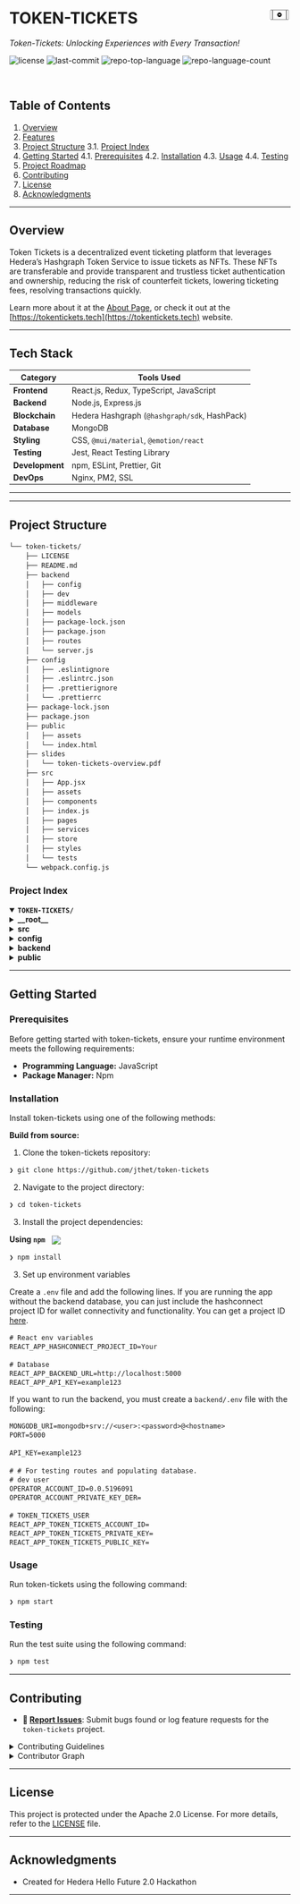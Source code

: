<div align="left" style="position: relative;">
<img src="https://github.com/jthet/token-tickets/blob/main/public/assets/tokenTicketsLogo-inverted.png?raw=true" align="right" width="8%" style="margin: 20px 20ox 20px 20px;">
<h1>TOKEN-TICKETS</h1>
<p align="left">
	<em>Token-Tickets: Unlocking Experiences with Every Transaction!</em>
</p>
<p align="left">
	<img src="https://img.shields.io/github/license/jthet/token-tickets?style=default&logo=opensourceinitiative&logoColor=white&color=0080ff" alt="license">
	<img src="https://img.shields.io/github/last-commit/jthet/token-tickets?style=default&logo=git&logoColor=white&color=0080ff" alt="last-commit">
	<img src="https://img.shields.io/github/languages/top/jthet/token-tickets?style=default&color=0080ff" alt="repo-top-language">
	<img src="https://img.shields.io/github/languages/count/jthet/token-tickets?style=default&color=0080ff" alt="repo-language-count">
</p>
<p align="left"><!-- default option, no dependency badges. -->
</p>
<p align="left">
	<!-- default option, no dependency badges. -->
</p>
</div>
<br clear="right">

##  Table of Contents

1. [ Overview](#-overview)
2. [ Features](#-features)
3. [ Project Structure](#-project-structure)
  3.1. [ Project Index](#-project-index)
4. [ Getting Started](#-getting-started)
  4.1. [ Prerequisites](#-prerequisites)
  4.2. [ Installation](#-installation)
  4.3. [ Usage](#-usage)
  4.4. [ Testing](#-testing)
5. [ Project Roadmap](#-project-roadmap)
6. [ Contributing](#-contributing)
7. [ License](#-license)
8. [ Acknowledgments](#-acknowledgments)

---

##  Overview

Token Tickets is a decentralized event ticketing platform that leverages Hedera’s Hashgraph Token Service to issue tickets as NFTs. These NFTs are transferable and provide transparent and trustless ticket authentication and ownership, reducing the risk of counterfeit tickets, lowering ticketing fees, resolving transactions quickly.

Learn more about it at the [About Page](https://tokentickets.tech/about), or check it out at the [https://tokentickets.tech](https://tokentickets.tech) website.



---

## Tech Stack

| Category          | Tools Used                                   |
|-------------------|----------------------------------------------|
| **Frontend**      | React.js, Redux, TypeScript, JavaScript     |
| **Backend**       | Node.js, Express.js                         |
| **Blockchain**    | Hedera Hashgraph (`@hashgraph/sdk`, HashPack) |
| **Database**      | MongoDB                                     |
| **Styling**       | CSS, `@mui/material`, `@emotion/react`      |
| **Testing**       | Jest, React Testing Library                 |
| **Development**   | npm, ESLint, Prettier, Git                  |
| **DevOps**        | Nginx, PM2, SSL                             |

---


---

##  Project Structure

```sh
└── token-tickets/
    ├── LICENSE
    ├── README.md
    ├── backend
    │   ├── config
    │   ├── dev
    │   ├── middleware
    │   ├── models
    │   ├── package-lock.json
    │   ├── package.json
    │   ├── routes
    │   └── server.js
    ├── config
    │   ├── .eslintignore
    │   ├── .eslintrc.json
    │   ├── .prettierignore
    │   └── .prettierrc
    ├── package-lock.json
    ├── package.json
    ├── public
    │   ├── assets
    │   └── index.html
    ├── slides
    │   └── token-tickets-overview.pdf
    ├── src
    │   ├── App.jsx
    │   ├── assets
    │   ├── components
    │   ├── index.js
    │   ├── pages
    │   ├── services
    │   ├── store
    │   ├── styles
    │   └── tests
    └── webpack.config.js
```


###  Project Index
<details open>
	<summary><b><code>TOKEN-TICKETS/</code></b></summary>
	<details> <!-- __root__ Submodule -->
		<summary><b>__root__</b></summary>
		<blockquote>
			<table>
			<tr>
				<td><b><a href='https://github.com/jthet/token-tickets/blob/master/package-lock.json'>package-lock.json</a></b></td>
				<td>- The `package-lock.json` file within the "ticket-tokens" project serves a crucial role in managing and maintaining the project's dependencies<br>- This file ensures that the exact versions of the libraries and packages used during development are recorded and consistently used across all environments, from development to production<br>- This is essential for the project's stability and reliability, preventing discrepancies between environments that could lead to unexpected behaviors or bugs.

The dependencies listed, such as `@emotion/react`, `@emotion/styled`, `@hashgraph/sdk`, `@mui/material`, `@mui/system`, and `@reduxjs/toolkit`, indicate that the project is likely a web application utilizing a modern React framework with a focus on styled components and state management<br>- The inclusion of `@hashgraph/sdk` suggests that the application interacts with the Hedera Hashgraph network, which is a public ledger that might be used here for handling secure, high-performance transactions or data interactions.

Overall, the `package-lock.json` file is pivotal in ensuring that the project's dependency tree is accurately reproduced whenever the project is installed or deployed, thereby supporting the overall codebase architecture's integrity and functionality.</td>
			</tr>
			<tr>
				<td><b><a href='https://github.com/jthet/token-tickets/blob/master/package.json'>package.json</a></b></td>
				<td>- Defines the configuration and dependencies for the "ticket-tokens" project, setting up the environment for a React-based application integrated with blockchain technology via Hashgraph SDK<br>- It includes scripts for development tasks such as starting, building, testing, and linting the application, ensuring code quality and consistency.</td>
			</tr>
			<tr>
				<td><b><a href='https://github.com/jthet/token-tickets/blob/master/webpack.config.js'>webpack.config.js</a></b></td>
				<td>- Webpack.config.js configures the project's module bundler to preprocess JavaScript files using a source-map-loader<br>- It specifically targets JS files for pre-processing, excluding any from node_modules, enhancing debugging capabilities by ensuring source maps are correctly handled during the build process<br>- This setup optimizes development workflow and error tracking within the application's architecture.</td>
			</tr>
			</table>
		</blockquote>
	</details>
	<details> <!-- src Submodule -->
		<summary><b>src</b></summary>
		<blockquote>
			<table>
			<tr>
				<td><b><a href='https://github.com/jthet/token-tickets/blob/master/src/App.jsx'>App.jsx</a></b></td>
				<td>- App.jsx serves as the central routing component in the React application, orchestrating navigation between different pages such as Home, About, Get Started, Marketplace, Organizers, and Buy<br>- It integrates these components within a styled layout, facilitated by a navigation bar, ensuring a cohesive user interface across the web application.</td>
			</tr>
			<tr>
				<td><b><a href='https://github.com/jthet/token-tickets/blob/master/src/index.js'>index.js</a></b></td>
				<td>- Serves as the entry point for the web application, initializing the React application with global styles, Redux for state management, and React Router for navigation<br>- It integrates the HashConnectClient for wallet connectivity, setting up the application structure within a React.StrictMode context for highlighting potential problems in an application.</td>
			</tr>
			</table>
			<details>
				<summary><b>styles</b></summary>
				<blockquote>
					<table>
					<tr>
						<td><b><a href='https://github.com/jthet/token-tickets/blob/master/src/styles/AllEvents.css'>AllEvents.css</a></b></td>
						<td>- Provides styling for various event display components within the application, including a horizontally scrolling event card section, a static event grid, and modal overlays for detailed event information<br>- It enhances user interaction through animations, hover effects, and responsive design elements, ensuring a visually appealing and dynamic presentation of events.</td>
					</tr>
					<tr>
						<td><b><a href='https://github.com/jthet/token-tickets/blob/master/src/styles/About.css'>About.css</a></b></td>
						<td>- Provides a comprehensive CSS styling for the About page, enhancing visual elements such as background, text alignment, and color schemes across various sections including the hero, introduction, features, call-to-action, and GitHub integration<br>- It ensures a consistent and engaging user interface with attention to typography, spacing, and interactive elements.</td>
					</tr>
					<tr>
						<td><b><a href='https://github.com/jthet/token-tickets/blob/master/src/styles/MintTokenCard.css'>MintTokenCard.css</a></b></td>
						<td>- Provides comprehensive CSS styling for a user interface component, specifically a card overlay used for minting tokens<br>- It includes styles for positioning, background, text, input fields, buttons, and interactive elements like hover effects<br>- The design ensures a visually appealing and functional user experience, facilitating user interactions for token minting processes within the application.</td>
					</tr>
					<tr>
						<td><b><a href='https://github.com/jthet/token-tickets/blob/master/src/styles/Marketplace.css'>Marketplace.css</a></b></td>
						<td>- Defines the visual style and layout for the Marketplace section of the application, focusing on aesthetics such as background colors, text styles, and tab functionality<br>- It enhances user interface elements like containers, titles, subtitles, and content blocks, ensuring a cohesive and visually appealing user experience across the marketplace interface.</td>
					</tr>
					<tr>
						<td><b><a href='https://github.com/jthet/token-tickets/blob/master/src/styles/Buy.css'>Buy.css</a></b></td>
						<td>- Defines the visual styling for the "Buy" page within the application, setting up a dark-themed user interface with specific styles for headers, cards, and ticket listings<br>- It enhances user interaction by styling hover effects on clickable elements like tickets and buttons, ensuring a visually appealing and functional purchase experience.</td>
					</tr>
					<tr>
						<td><b><a href='https://github.com/jthet/token-tickets/blob/master/src/styles/Organizers.css'>Organizers.css</a></b></td>
						<td>- Defines the visual styling for a marketplace interface within the application, focusing on elements like containers, hero sections, options, and placeholder cards<br>- It establishes a cohesive theme with dark backgrounds, light text, and purple accents, enhancing user interaction through visual feedback on hover states and maintaining a modern, clean aesthetic throughout the user interface.</td>
					</tr>
					<tr>
						<td><b><a href='https://github.com/jthet/token-tickets/blob/master/src/styles/App.css'>App.css</a></b></td>
						<td>- Defines the visual styling for key UI components within the application, focusing on the top navigation bar and link elements<br>- It enhances user interaction by providing visual feedback through color changes and underlining on hover, ensuring a clear and aesthetically pleasing interface<br>- The styles contribute to the overall user experience by maintaining a consistent and engaging design theme across the application.</td>
					</tr>
					<tr>
						<td><b><a href='https://github.com/jthet/token-tickets/blob/master/src/styles/CreateTokenFormCard.css'>CreateTokenFormCard.css</a></b></td>
						<td>- Provides styling for a user interface component, specifically a modal overlay and card, used for creating tokens within the application<br>- It ensures the modal is visually centered and accessible, with clear, thematic input fields and action buttons that enhance user interaction and visual appeal during the token creation process.</td>
					</tr>
					<tr>
						<td><b><a href='https://github.com/jthet/token-tickets/blob/master/src/styles/ViewEventsCard.css'>ViewEventsCard.css</a></b></td>
						<td>- Defines the visual styling and interactive behaviors for the View Events Card component within the application<br>- It includes styles for the container, headers, event items, and details, ensuring a consistent and engaging user interface<br>- The CSS rules enhance readability and interactivity, featuring hover effects and animations for a dynamic user experience.</td>
					</tr>
					<tr>
						<td><b><a href='https://github.com/jthet/token-tickets/blob/master/src/styles/misc.css'>misc.css</a></b></td>
						<td>- Defines the visual styling for key UI components within the application, specifically focusing on the features and testimonials sections<br>- It enhances user interaction by applying dynamic effects such as transformations and shadows on hover, and establishes a consistent color scheme and typography for text elements, contributing to the overall aesthetic and user experience of the platform.</td>
					</tr>
					<tr>
						<td><b><a href='https://github.com/jthet/token-tickets/blob/master/src/styles/TransactionModal.css'>TransactionModal.css</a></b></td>
						<td>- Defines the styling for a transaction modal within the application, including a full-screen dark overlay and a centered content box with animations for appearance<br>- It styles headers, paragraphs, and action buttons, ensuring visual coherence and interactive feedback through color changes on hover for buttons.</td>
					</tr>
					<tr>
						<td><b><a href='https://github.com/jthet/token-tickets/blob/master/src/styles/Home.css'>Home.css</a></b></td>
						<td>- Provides styling for the home page within the application, focusing on spatial layout and background aesthetics<br>- It sets specific padding and background color parameters to ensure visual consistency and user comfort<br>- This CSS file is essential for maintaining the overall look and feel of the home page interface.</td>
					</tr>
					<tr>
						<td><b><a href='https://github.com/jthet/token-tickets/blob/master/src/styles/HeroSection.css'>HeroSection.css</a></b></td>
						<td>- Defines styling for a Hero Section featuring a combination of static and rotating text elements<br>- Utilizes flexbox to align and center text effectively, ensuring a seamless visual transition between elements<br>- The CSS rules manage animations for rotating words, maintaining consistent design aesthetics and preventing layout shifts during animations, enhancing the user interface of the web application.</td>
					</tr>
					<tr>
						<td><b><a href='https://github.com/jthet/token-tickets/blob/master/src/styles/InfoSection.css'>InfoSection.css</a></b></td>
						<td>- Defines the visual styling for the Info Section within the application, setting up a dark theme with contrasting light gray text and purple accents<br>- It includes styles for a responsive layout with centered content, interactive circular icons with hover effects, and image enhancements<br>- The CSS rules ensure readability and visual appeal of titles, text, and images in the information display area.</td>
					</tr>
					<tr>
						<td><b><a href='https://github.com/jthet/token-tickets/blob/master/src/styles/GetStarted.css'>GetStarted.css</a></b></td>
						<td>- Provides styling for the Get Started page, focusing on aesthetic elements such as background colors, text colors, and font settings to enhance user engagement<br>- It defines the visual layout for containers, hero sections, titles, subtitles, and content blocks, ensuring a cohesive and visually appealing introduction to the platform.</td>
					</tr>
					<tr>
						<td><b><a href='https://github.com/jthet/token-tickets/blob/master/src/styles/FeaturesSection.css'>FeaturesSection.css</a></b></td>
						<td>- Defines the styling for the Features Section within the application, setting visual parameters for background colors, margins, and flexbox properties for layout consistency<br>- It ensures the feature cards are attractively displayed with dynamic hover effects, enhancing user interaction by visually distinguishing each card when focused.</td>
					</tr>
					<tr>
						<td><b><a href='https://github.com/jthet/token-tickets/blob/master/src/styles/FeatureCard.css'>FeatureCard.css</a></b></td>
						<td>- Defines the styling for FeatureCard components within the application, setting visual properties such as background color, border, dimensions, and text alignment<br>- It enhances user interaction by applying dynamic effects on hover, like movement and shadow enhancements, contributing to a more engaging and responsive user interface.</td>
					</tr>
					<tr>
						<td><b><a href='https://github.com/jthet/token-tickets/blob/master/src/styles/global.css'>global.css</a></b></td>
						<td>- Global.css establishes foundational styling rules across the entire application, setting a uniform look and feel by removing default margins and paddings, ensuring full viewport height coverage, and preventing horizontal overflow<br>- It also standardizes link appearances and box-sizing properties to maintain consistency in design and layout throughout the project.</td>
					</tr>
					<tr>
						<td><b><a href='https://github.com/jthet/token-tickets/blob/master/src/styles/Navbar.css'>Navbar.css</a></b></td>
						<td>- Defines the visual and interactive elements of the navigation bar for a web application, ensuring it remains fixed at the top with a responsive design<br>- It styles components like the logo, navigation links, and connect button, enhancing user interface consistency and accessibility across various devices and screen sizes.</td>
					</tr>
					<tr>
						<td><b><a href='https://github.com/jthet/token-tickets/blob/master/src/styles/Button.css'>Button.css</a></b></td>
						<td>- Defines CSS styles for button components within the application, specifically focusing on aesthetic properties such as background color, text color, and border styles<br>- It includes styles for both standard and hover states of 'btn-purple' and 'btn-outline-light' classes, enhancing user interface consistency and visual appeal across the platform.</td>
					</tr>
					</table>
				</blockquote>
			</details>
			<details>
				<summary><b>components</b></summary>
				<blockquote>
					<table>
					<tr>
						<td><b><a href='https://github.com/jthet/token-tickets/blob/master/src/components/UserTickets.tsx'>UserTickets.tsx</a></b></td>
						<td>- UserTickets serves as a React functional component within the application, primarily responsible for displaying user-specific ticket information in a designated UI section<br>- It enhances user interaction by presenting a straightforward, readable format of ticket data, contributing to the overall user experience in managing their tickets effectively.</td>
					</tr>
					<tr>
						<td><b><a href='https://github.com/jthet/token-tickets/blob/master/src/components/MintTokenCard.tsx'>MintTokenCard.tsx</a></b></td>
						<td>- MintTokenCard facilitates the creation of NFTs by allowing users to mint tokens associated with event tickets<br>- It integrates with a blockchain via the Hashgraph SDK, managing token metadata and transaction processes<br>- Users can specify metadata URLs, set prices in HBAR, and handle transaction fees, all within a user-friendly interface that interacts with external APIs for data retrieval and transaction execution.</td>
					</tr>
					<tr>
						<td><b><a href='https://github.com/jthet/token-tickets/blob/master/src/components/HeroSection.jsx'>HeroSection.jsx</a></b></td>
						<td>- HeroSection serves as the primary visual component for user engagement on the homepage, featuring a dynamic display of various event types and navigation buttons to guide users to further information or the marketplace<br>- It enhances user interaction by periodically updating displayed words and provides direct access to additional site resources.</td>
					</tr>
					<tr>
						<td><b><a href='https://github.com/jthet/token-tickets/blob/master/src/components/CreateTokenFormCard.tsx'>CreateTokenFormCard.tsx</a></b></td>
						<td>- CreateTokenFormCard serves as a user interface component within a larger blockchain application, enabling users to create digital tokens<br>- It facilitates the collection of token attributes through form inputs, executes the creation transaction via blockchain, and logs the transaction details to a backend system, enhancing traceability and management of token events.</td>
					</tr>
					<tr>
						<td><b><a href='https://github.com/jthet/token-tickets/blob/master/src/components/Button.jsx'>Button.jsx</a></b></td>
						<td>- Button.jsx defines a reusable Button component within the React framework, utilizing PropTypes for prop validation<br>- It supports customization through 'variant' and 'label' props, and an optional 'onClick' handler<br>- The component adapts its styling based on the 'variant' prop, enhancing the UI consistency across the application.</td>
					</tr>
					<tr>
						<td><b><a href='https://github.com/jthet/token-tickets/blob/master/src/components/ViewOrganizerEventsCard.tsx'>ViewOrganizerEventsCard.tsx</a></b></td>
						<td>- ViewOrganizerEventsCard.tsx is a React component that displays a list of events organized by a connected user<br>- It fetches event data from a backend service using the organizer's account ID, allows users to toggle details of each event, and provides links to view event details on an external site.</td>
					</tr>
					<tr>
						<td><b><a href='https://github.com/jthet/token-tickets/blob/master/src/components/TransactionModal.tsx'>TransactionModal.tsx</a></b></td>
						<td>- TransactionModal serves as a user interface component within the application, providing a modal overlay that displays detailed information about specific events<br>- It enables users to either close the modal or navigate to a purchasing page for event tickets, leveraging navigation with event data for transaction processes.</td>
					</tr>
					<tr>
						<td><b><a href='https://github.com/jthet/token-tickets/blob/master/src/components/AllEvents.tsx'>AllEvents.tsx</a></b></td>
						<td>- AllEvents serves as a dynamic component within the application, managing the display and interaction with a list of event data<br>- It handles user interactions such as selecting events to view more details in a modal and expanding the number of events displayed<br>- It also provides feedback during data loading and error states, enhancing user experience.</td>
					</tr>
					<tr>
						<td><b><a href='https://github.com/jthet/token-tickets/blob/master/src/components/FeatureCard.jsx'>FeatureCard.jsx</a></b></td>
						<td>- FeatureCard serves as a reusable visual component within the application, designed to display distinct features using icons, titles, and descriptions<br>- It enhances user interface consistency and modularity by encapsulating the presentation logic for feature representation, adhering to specified prop types to ensure data integrity across the platform.</td>
					</tr>
					<tr>
						<td><b><a href='https://github.com/jthet/token-tickets/blob/master/src/components/Navbar.tsx'>Navbar.tsx</a></b></td>
						<td>- Navbar.tsx serves as the interactive header component across the application, facilitating user navigation through links and managing wallet connections<br>- It integrates with Redux for state management and HashConnect for wallet operations, enhancing user interaction by displaying connection status and providing direct access to account details or wallet connectivity.</td>
					</tr>
					<tr>
						<td><b><a href='https://github.com/jthet/token-tickets/blob/master/src/components/InfoSection.jsx'>InfoSection.jsx</a></b></td>
						<td>- InfoSection.jsx defines a visual component within the application that presents key information about Token Tickets, a secure NFT-based event ticketing platform<br>- It features a section with promotional text and graphics, emphasizing the platform's use of Hedera's consensus network for enhanced security in the Web3 era.</td>
					</tr>
					<tr>
						<td><b><a href='https://github.com/jthet/token-tickets/blob/master/src/components/FeaturesSection.jsx'>FeaturesSection.jsx</a></b></td>
						<td>- FeaturesSection serves as a pivotal component within the application, showcasing the core advantages of using Token Tickets through a visually engaging interface<br>- It organizes and displays feature cards that highlight aspects like global access, security, speed, transparency, fraud prevention, and seamless ticket transfers, enhancing user understanding and engagement with the service.</td>
					</tr>
					</table>
				</blockquote>
			</details>
			<details>
				<summary><b>pages</b></summary>
				<blockquote>
					<table>
					<tr>
						<td><b><a href='https://github.com/jthet/token-tickets/blob/master/src/pages/Organizers.tsx'>Organizers.tsx</a></b></td>
						<td>- Organizers.tsx serves as a dynamic interface for event organizers to manage event tokens within a marketplace environment<br>- It allows users to create, mint, and view NFT tickets for events, featuring interactive options that trigger different functionalities based on user interaction, enhancing the overall user experience in managing event-specific tokens.</td>
					</tr>
					<tr>
						<td><b><a href='https://github.com/jthet/token-tickets/blob/master/src/pages/GetStarted.jsx'>GetStarted.jsx</a></b></td>
						<td>- GetStarted.jsx serves as the introductory interface for users in the Token Tickets application, providing a welcoming page that outlines the initial steps and general information needed to begin using the service<br>- It features a structured layout with a hero section and additional content areas for future detailed guidance.</td>
					</tr>
					<tr>
						<td><b><a href='https://github.com/jthet/token-tickets/blob/master/src/pages/Marketplace.tsx'>Marketplace.tsx</a></b></td>
						<td>- Marketplace.tsx serves as a dynamic interface within the application, allowing users to browse and manage event tickets<br>- It integrates components for displaying all events and user-specific tickets, handling state changes, and navigating to different parts of the application<br>- The page also includes error handling and loading states to enhance user interaction.</td>
					</tr>
					<tr>
						<td><b><a href='https://github.com/jthet/token-tickets/blob/master/src/pages/About.jsx'>About.jsx</a></b></td>
						<td>- About.jsx serves as the informational hub for the Token Tickets platform, detailing its mission, unique features, and the benefits of using blockchain for ticketing<br>- It provides an overview of the service, encourages user engagement through a call-to-action button, and links to external resources like GitHub and Hedera for further exploration.</td>
					</tr>
					<tr>
						<td><b><a href='https://github.com/jthet/token-tickets/blob/master/src/pages/Buy.tsx'>Buy.tsx</a></b></td>
						<td>- Buy.tsx serves as the interface for purchasing tickets within the application<br>- It fetches event details and available tickets from the backend, displays them, and handles the ticket purchasing process<br>- Users can view event information, select tickets, and complete transactions securely, leveraging connected account credentials and transaction management functions.</td>
					</tr>
					<tr>
						<td><b><a href='https://github.com/jthet/token-tickets/blob/master/src/pages/Home.jsx'>Home.jsx</a></b></td>
						<td>- Home.jsx serves as the main landing page within the application's architecture, orchestrating the user interface by integrating the HeroSection, InfoSection, and FeaturesSection components<br>- It structures the presentation of introductory, informational, and feature-related content, enhancing user engagement and providing a cohesive overview of the application's capabilities.</td>
					</tr>
					</table>
				</blockquote>
			</details>
			<details>
				<summary><b>store</b></summary>
				<blockquote>
					<table>
					<tr>
						<td><b><a href='https://github.com/jthet/token-tickets/blob/master/src/store/index.ts'>index.ts</a></b></td>
						<td>- Establishes a Redux store for managing application state related to HashConnect integration, including connection status, account IDs, and pairing strings<br>- It utilizes Redux Toolkit to create a slice with actions for updating these states, ensuring efficient state management and reactivity across the application.</td>
					</tr>
					</table>
				</blockquote>
			</details>
			<details>
				<summary><b>services</b></summary>
				<blockquote>
					<details>
						<summary><b>wallet</b></summary>
						<blockquote>
							<details>
								<summary><b>wallet</b></summary>
								<blockquote>
									<table>
									<tr>
										<td><b><a href='https://github.com/jthet/token-tickets/blob/master/src/services/wallet/wallet/hashconnect-client.tsx'>hashconnect-client.tsx</a></b></td>
										<td>- HashConnectClient in the wallet service module manages the synchronization of connected account IDs with the application state using Redux<br>- It handles updates on account connections, disconnections, and status changes by dispatching relevant actions to store the current state of account connectivity and pairing information within the broader application architecture.</td>
									</tr>
									<tr>
										<td><b><a href='https://github.com/jthet/token-tickets/blob/master/src/services/wallet/wallet/hashconnect.ts'>hashconnect.ts</a></b></td>
										<td>- Establishes connectivity and interaction capabilities with blockchain networks via the HashConnect library, specifically for the "Token Tickets" decentralized application<br>- It handles initialization, account connection verification, and facilitates signing and executing transactions, as well as signing messages, ensuring secure and verified operations within the testnet environment.</td>
									</tr>
									</table>
								</blockquote>
							</details>
							<details>
								<summary><b>tokens</b></summary>
								<blockquote>
									<table>
									<tr>
										<td><b><a href='https://github.com/jthet/token-tickets/blob/master/src/services/wallet/tokens/buyToken.ts'>buyToken.ts</a></b></td>
										<td>- Handles the process of purchasing NFT-based tickets by associating a buyer's account with the token and executing a secure transfer<br>- It manages the transaction details, including token and account validations, and facilitates the financial exchange between the buyer and seller, ensuring the correct transfer of ownership and funds.</td>
									</tr>
									<tr>
										<td><b><a href='https://github.com/jthet/token-tickets/blob/master/src/services/wallet/tokens/createToken.ts'>createToken.ts</a></b></td>
										<td>- Handles the creation of new tokens on the Hedera network by facilitating transactions from a specified account<br>- It sets up token characteristics such as name, symbol, and memo, and configures the token type, supply details, and treasury information<br>- Errors are managed and transaction results are logged for further processing.</td>
									</tr>
									<tr>
										<td><b><a href='https://github.com/jthet/token-tickets/blob/master/src/services/wallet/tokens/nftAllowance.ts'>nftAllowance.ts</a></b></td>
										<td>- NFT allowance management within the wallet services is streamlined through `nftAllowanceFcn`, which facilitates the approval process for all serials of a specific NFT collection<br>- It handles the transaction from approval to execution, ensuring secure interactions between the owner, spender, and the blockchain network, leveraging environmental configurations for account management.</td>
									</tr>
									</table>
								</blockquote>
							</details>
						</blockquote>
					</details>
					<details>
						<summary><b>local</b></summary>
						<blockquote>
							<details>
								<summary><b>config</b></summary>
								<blockquote>
									<table>
									<tr>
										<td><b><a href='https://github.com/jthet/token-tickets/blob/master/src/services/local/config/dotenv.js'>dotenv.js</a></b></td>
										<td>- Loads environment variables and configures default settings for account identification and authentication within the application<br>- Specifically, it initializes environment handling with dotenv, and sets up default account ID and private key from environment variables, facilitating secure and configurable integration across the service's operational environment.</td>
									</tr>
									</table>
								</blockquote>
							</details>
							<details>
								<summary><b>account</b></summary>
								<blockquote>
									<table>
									<tr>
										<td><b><a href='https://github.com/jthet/token-tickets/blob/master/src/services/local/account/verifyAccount.js'>verifyAccount.js</a></b></td>
										<td>- VerifyAccount.js serves as a security module within the codebase, ensuring the integrity of user credentials by validating that a provided private key corresponds to a specified account ID using Hedera Hashgraph's SDK<br>- It performs checks to confirm the match, throwing an error if validation fails, thereby enhancing the application's security measures against unauthorized access.</td>
									</tr>
									<tr>
										<td><b><a href='https://github.com/jthet/token-tickets/blob/master/src/services/local/account/getBalance.js'>getBalance.js</a></b></td>
										<td>- `getBalance.js` within the `src/services/local/account` directory facilitates the retrieval of account balances from a blockchain network using the Hashgraph SDK<br>- It supports fetching both the standard currency and NFT balances by interacting with the network client, ensuring required parameters are present before proceeding with queries and handling the closure of client connections post-query.</td>
									</tr>
									<tr>
										<td><b><a href='https://github.com/jthet/token-tickets/blob/master/src/services/local/account/createAccount.js'>createAccount.js</a></b></td>
										<td>- CreateAccount.js is a module within the account management service responsible for generating new blockchain accounts<br>- It automates the creation of a unique account with a private-public key pair and initializes it with a balance<br>- This functionality is crucial for onboarding new users into the system, enabling secure transactions and interactions within the blockchain network.</td>
									</tr>
									<tr>
										<td><b><a href='https://github.com/jthet/token-tickets/blob/master/src/services/local/account/getClient.js'>getClient.js</a></b></td>
										<td>- getClient.js establishes a connection to the Hedera Hashgraph network by configuring a client with user-specific or default credentials<br>- It supports both mainnet and testnet environments and ensures the operator's credentials are valid before setting them<br>- This module is crucial for interacting with the blockchain, performing transactions, and querying the network securely.</td>
									</tr>
									</table>
								</blockquote>
							</details>
							<details>
								<summary><b>utils</b></summary>
								<blockquote>
									<details>
										<summary><b>transactions</b></summary>
										<blockquote>
											<table>
											<tr>
												<td><b><a href='https://github.com/jthet/token-tickets/blob/master/src/services/local/utils/transactions/logger.js'>logger.js</a></b></td>
												<td>- Logger.js in the src/services/local/utils/transactions directory configures a logging system using the Winston library to record transaction details at various verbosity levels<br>- It supports console and file outputs, enabling detailed tracking and analysis of transaction activities, statuses, and associated metrics within the application's architecture.</td>
											</tr>
											</table>
										</blockquote>
									</details>
								</blockquote>
							</details>
							<details>
								<summary><b>tokens</b></summary>
								<blockquote>
									<table>
									<tr>
										<td><b><a href='https://github.com/jthet/token-tickets/blob/master/src/services/local/tokens/createNFT.js'>createNFT.js</a></b></td>
										<td>- CreateNFT.js facilitates the creation of non-fungible tokens (NFTs) on the Hedera Hashgraph network<br>- It ensures necessary parameters like token name and symbol are provided, verifies the treasury account, and configures the NFT with attributes such as supply type and maximum supply<br>- Successful execution returns the new token's ID and supply key.</td>
									</tr>
									<tr>
										<td><b><a href='https://github.com/jthet/token-tickets/blob/master/src/services/local/tokens/transferNFT.js'>transferNFT.js</a></b></td>
										<td>- AssociateToken, located within the local tokens service of the codebase, facilitates the association of non-fungible tokens (NFTs) with user accounts<br>- It handles the transaction process, ensuring the NFT is linked to the specified account by executing and obtaining transaction receipts through the Hashgraph SDK<br>- This function is crucial for managing NFT ownership within the application.</td>
									</tr>
									<tr>
										<td><b><a href='https://github.com/jthet/token-tickets/blob/master/src/services/local/tokens/associateToken.js'>associateToken.js</a></b></td>
										<td>- AssociateToken.js enables the association of non-fungible tokens (NFTs) with user accounts within the project's blockchain framework<br>- It handles the transaction process, including setting account and token identifiers, executing the transaction, and confirming its success, thereby linking specific NFTs to designated accounts securely and efficiently.</td>
									</tr>
									<tr>
										<td><b><a href='https://github.com/jthet/token-tickets/blob/master/src/services/local/tokens/mintNFT.js'>mintNFT.js</a></b></td>
										<td>- MintNFT.js facilitates the creation of new non-fungible tokens (NFTs) on the Hedera blockchain by batching up to 10 NFTs per transaction<br>- It ensures the integrity of content identifiers from IPFS, handles transaction signing with a supply key, and manages the submission and receipt of the transaction to confirm minting success.</td>
									</tr>
									</table>
								</blockquote>
							</details>
							<details>
								<summary><b>transactions</b></summary>
								<blockquote>
									<table>
									<tr>
										<td><b><a href='https://github.com/jthet/token-tickets/blob/master/src/services/local/transactions/getTransactionStream.js'>getTransactionStream.js</a></b></td>
										<td>- Manages the continuous polling of transaction data at specified intervals from a local service, focusing on successful crypto transfers<br>- The module updates tracking timestamps with each poll to ensure the latest transaction data is retrieved and processed, optimizing for efficiency and relevance in data handling within the system's architecture.</td>
									</tr>
									<tr>
										<td><b><a href='https://github.com/jthet/token-tickets/blob/master/src/services/local/transactions/getTransactions.js'>getTransactions.js</a></b></td>
										<td>- GetTransactions.js facilitates the retrieval of transaction data from Hedera mirror nodes, supporting both test and main networks<br>- It dynamically constructs queries based on parameters like transaction type and timestamp, handling up to 100 transactions per request<br>- The function also logs each transaction, enhancing traceability and debugging.</td>
									</tr>
									</table>
								</blockquote>
							</details>
						</blockquote>
					</details>
					<details>
						<summary><b>api</b></summary>
						<blockquote>
							<table>
							<tr>
								<td><b><a href='https://github.com/jthet/token-tickets/blob/master/src/services/api/eventsService.ts'>eventsService.ts</a></b></td>
								<td>- Manages interactions with the backend API to retrieve event-related data within the application<br>- It defines an EventData interface and provides functions to fetch unique events and specific events by tokenId, utilizing environmental configurations for API endpoints and security<br>- These functions facilitate data retrieval for event management features.</td>
							</tr>
							</table>
						</blockquote>
					</details>
				</blockquote>
			</details>
		</blockquote>
	</details>
	<details> <!-- config Submodule -->
		<summary><b>config</b></summary>
		<blockquote>
			<table>
			<tr>
				<td><b><a href='https://github.com/jthet/token-tickets/blob/master/config/.eslintrc.json'>.eslintrc.json</a></b></td>
				<td>- Establishes coding standards and rules for JavaScript and React development within the project, ensuring code consistency and quality across the team<br>- It configures ESLint to enforce style and syntax guidelines, integrates Prettier for code formatting, and sets up environment specifics for browser, Node.js, and Jest testing framework compatibility.</td>
			</tr>
			<tr>
				<td><b><a href='https://github.com/jthet/token-tickets/blob/master/config/.prettierignore'>.prettierignore</a></b></td>
				<td>- Specifies directories and files that the Prettier code formatting tool should ignore, specifically the `node_modules` and `build` directories<br>- By excluding these, the tool focuses on formatting the actual source files, enhancing readability and maintaining consistency across the codebase without altering automatically generated or dependency-related files.</td>
			</tr>
			<tr>
				<td><b><a href='https://github.com/jthet/token-tickets/blob/master/config/.eslintignore'>.eslintignore</a></b></td>
				<td>- Specifies directories and files that the ESLint tool should ignore during its linting process, particularly the `node_modules` and `build` directories<br>- By excluding these areas, the project ensures that linting remains efficient and focused only on the actively developed source code, enhancing code quality and maintainability.</td>
			</tr>
			</table>
		</blockquote>
	</details>
	<details> <!-- backend Submodule -->
		<summary><b>backend</b></summary>
		<blockquote>
			<table>
			<tr>
				<td><b><a href='https://github.com/jthet/token-tickets/blob/master/backend/package-lock.json'>package-lock.json</a></b></td>
				<td>- The `package-lock.json` file located in the `backend` directory plays a critical role in managing the dependencies of the backend component of the project<br>- This file ensures that the exact versions of the backend dependencies are recorded and maintained consistently across all installations, providing a stable and predictable environment for the application's operation.

The main purpose of this file is to lock the versions of the dependencies such as `cors`, `dotenv`, `express`, and `mongoose` among others, which are essential for the backend's functionality<br>- These dependencies enable the backend to handle cross-origin requests, manage environment variables, serve web content, and interact with MongoDB databases, respectively.

In the context of the entire codebase architecture, this file supports the backend's reliability and compatibility with other components of the project by preventing discrepancies in dependency versions that could potentially lead to conflicts or unexpected behavior during runtime<br>- This is particularly crucial in a multi-developer environment and aids in the smooth operation and maintenance of the backend services.</td>
			</tr>
			<tr>
				<td><b><a href='https://github.com/jthet/token-tickets/blob/master/backend/package.json'>package.json</a></b></td>
				<td>- Serves as the configuration backbone for the backend module, defining its metadata, dependencies, and primary executable script<br>- It specifies essential libraries like Express for server operations and Mongoose for database interaction, ensuring the backend's capability to handle web server tasks and database management efficiently<br>- Essential for initializing and managing the backend's package ecosystem.</td>
			</tr>
			<tr>
				<td><b><a href='https://github.com/jthet/token-tickets/blob/master/backend/server.js'>server.js</a></b></td>
				<td>- Backend/server.js establishes the server infrastructure for the TokenTickets platform, configuring middleware, API routes, and database connections<br>- It handles CORS settings, API key validation, and route definitions for events and tickets, ensuring secure and efficient data handling<br>- Additionally, it sets up HTTPS for production with SSL certificates and provides error management across the application.</td>
			</tr>
			</table>
			<details>
				<summary><b>config</b></summary>
				<blockquote>
					<table>
					<tr>
						<td><b><a href='https://github.com/jthet/token-tickets/blob/master/backend/config/db.js'>db.js</a></b></td>
						<td>- ConnectDB establishes a connection to MongoDB using the Mongoose library, handling both successful connections and errors<br>- It is crucial for the backend's ability to interact with the database, ensuring data storage and retrieval operations across the application<br>- This module is essential for the overall functionality and stability of the backend services.</td>
					</tr>
					</table>
				</blockquote>
			</details>
			<details>
				<summary><b>dev</b></summary>
				<blockquote>
					<table>
					<tr>
						<td><b><a href='https://github.com/jthet/token-tickets/blob/master/backend/dev/routes-testing.js'>routes-testing.js</a></b></td>
						<td>- Tests the functionality of event and ticket management routes within the backend service by simulating API requests for creating, retrieving, updating, and deleting events and tickets<br>- It uses environment-specific variables for authentication and connectivity, ensuring the API behaves as expected under various scenarios.</td>
					</tr>
					<tr>
						<td><b><a href='https://github.com/jthet/token-tickets/blob/master/backend/dev/injecting.js'>injecting.js</a></b></td>
						<td>- Establishes a connection to a MongoDB database and utilizes the Hashgraph SDK to create and manage non-fungible tokens (NFTs) for event ticketing<br>- It handles account creation, token minting, and transaction approvals, while storing event and ticket details in the database, facilitating the integration of blockchain technology with event management systems.</td>
					</tr>
					</table>
				</blockquote>
			</details>
			<details>
				<summary><b>models</b></summary>
				<blockquote>
					<table>
					<tr>
						<td><b><a href='https://github.com/jthet/token-tickets/blob/master/backend/models/Event.js'>Event.js</a></b></td>
						<td>- Event.js defines a MongoDB model for event management within the backend of the application, using Mongoose<br>- It structures data related to events, including unique identifiers, token details, supply metrics, transaction statuses, and organizer information<br>- This model is crucial for handling the creation, storage, and retrieval of event-related data, ensuring robust data integrity and accessibility throughout the application.</td>
					</tr>
					<tr>
						<td><b><a href='https://github.com/jthet/token-tickets/blob/master/backend/models/Ticket.js'>Ticket.js</a></b></td>
						<td>- Defines the data structure for tickets in the system using a MongoDB schema, specifying fields such as token ID, name, symbol, serial number, price, and owner account<br>- It also enforces uniqueness of serial numbers within each token ID to prevent duplicates, ensuring data integrity and facilitating efficient ticket management in the database.</td>
					</tr>
					</table>
				</blockquote>
			</details>
			<details>
				<summary><b>routes</b></summary>
				<blockquote>
					<table>
					<tr>
						<td><b><a href='https://github.com/jthet/token-tickets/blob/master/backend/routes/event.js'>event.js</a></b></td>
						<td>- Manages event-related data interactions within a backend system, facilitating operations such as saving new event transactions, retrieving events by various criteria (e.g., token ID, organizer account), updating serial numbers for specific tokens, and aggregating unique event details<br>- This component enhances data management efficiency and user-specific query capabilities.</td>
					</tr>
					<tr>
						<td><b><a href='https://github.com/jthet/token-tickets/blob/master/backend/routes/ticket.js'>ticket.js</a></b></td>
						<td>- Manages ticket lifecycle in a backend system, facilitating the creation, retrieval, updating, and deletion of ticket records<br>- It supports operations such as creating new tickets, fetching tickets by ID or owner, updating ticket ownership, and removing tickets, ensuring robust management and accessibility of ticket data.</td>
					</tr>
					</table>
				</blockquote>
			</details>
			<details>
				<summary><b>middleware</b></summary>
				<blockquote>
					<table>
					<tr>
						<td><b><a href='https://github.com/jthet/token-tickets/blob/master/backend/middleware/apiKeyMiddleware.js'>apiKeyMiddleware.js</a></b></td>
						<td>- ValidateApiKey serves as a middleware component within the backend architecture, ensuring that each API request includes a valid API key<br>- It checks the provided key against an expected value stored in the environment settings, denying access and returning an error if the keys do not match, thereby enhancing the security of the application.</td>
					</tr>
					</table>
				</blockquote>
			</details>
		</blockquote>
	</details>
	<details> <!-- public Submodule -->
		<summary><b>public</b></summary>
		<blockquote>
			<table>
			<tr>
				<td><b><a href='https://github.com/jthet/token-tickets/blob/master/public/index.html'>index.html</a></b></td>
				<td>- Serves as the entry point for the Token Tickets web application, setting up the basic HTML structure and viewport settings<br>- It includes a reference to a favicon for branding and designates a root div where the application's React components will be rendered dynamically.</td>
			</tr>
			</table>
		</blockquote>
	</details>
</details>

---
##  Getting Started

###  Prerequisites

Before getting started with token-tickets, ensure your runtime environment meets the following requirements:

- **Programming Language:** JavaScript
- **Package Manager:** Npm


###  Installation

Install token-tickets using one of the following methods:

**Build from source:**

1. Clone the token-tickets repository:
```sh
❯ git clone https://github.com/jthet/token-tickets
```

2. Navigate to the project directory:
```sh
❯ cd token-tickets
```

3. Install the project dependencies:


**Using `npm`** &nbsp; [<img align="center" src="https://img.shields.io/badge/npm-CB3837.svg?style={badge_style}&logo=npm&logoColor=white" />](https://www.npmjs.com/)

```sh
❯ npm install
```

3. Set up environment variables

Create a `.env` file and add the following lines. If you are running the app without the backend database, you can just include the hashconnect project ID for wallet connectivity and functionality. You can get a project ID [here](https://cloud.reown.com). 
```
# React env variables
REACT_APP_HASHCONNECT_PROJECT_ID=Your

# Database
REACT_APP_BACKEND_URL=http://localhost:5000
REACT_APP_API_KEY=example123

```
If you want to run the backend, you must create a `backend/.env` file with the following:

```
MONGODB_URI=mongodb+srv://<user>:<password>@<hostname>
PORT=5000

API_KEY=example123

# # For testing routes and populating database.
# dev user
OPERATOR_ACCOUNT_ID=0.0.5196091
OPERATOR_ACCOUNT_PRIVATE_KEY_DER=

# TOKEN_TICKETS_USER
REACT_APP_TOKEN_TICKETS_ACCOUNT_ID=
REACT_APP_TOKEN_TICKETS_PRIVATE_KEY=
REACT_APP_TOKEN_TICKETS_PUBLIC_KEY=

```



###  Usage
Run token-tickets using the following command:


```sh
❯ npm start
```


###  Testing
Run the test suite using the following command:


```sh
❯ npm test
```
---

##  Contributing

- **🐛 [Report Issues](https://github.com/jthet/token-tickets/issues)**: Submit bugs found or log feature requests for the `token-tickets` project.

<details closed>
<summary>Contributing Guidelines</summary>

1. **Fork the Repository**: Start by forking the project repository to your github account.
2. **Clone Locally**: Clone the forked repository to your local machine using a git client.
   ```sh
   git clone https://github.com/jthet/token-tickets
   ```
3. **Create a New Branch**: Always work on a new branch, giving it a descriptive name.
   ```sh
   git checkout -b new-feature-x
   ```
4. **Make Your Changes**: Develop and test your changes locally.
5. **Commit Your Changes**: Commit with a clear message describing your updates.
   ```sh
   git commit -m 'Implemented new feature x.'
   ```
6. **Push to github**: Push the changes to your forked repository.
   ```sh
   git push origin new-feature-x
   ```
7. **Submit a Pull Request**: Create a PR against the original project repository. Clearly describe the changes and their motivations.
8. **Review**: Once your PR is reviewed and approved, it will be merged into the main branch. Congratulations on your contribution!
</details>

<details closed>
<summary>Contributor Graph</summary>
<br>
<p align="left">
   <a href="https://github.com{/jthet/token-tickets/}graphs/contributors">
      <img src="https://contrib.rocks/image?repo=jthet/token-tickets">
   </a>
</p>
</details>

---

##  License

This project is protected under the Apache 2.0 License. For more details, refer to the [LICENSE](https://choosealicense.com/licenses/) file.

---

##  Acknowledgments

- Created for Hedera Hello Future 2.0 Hackathon

---
